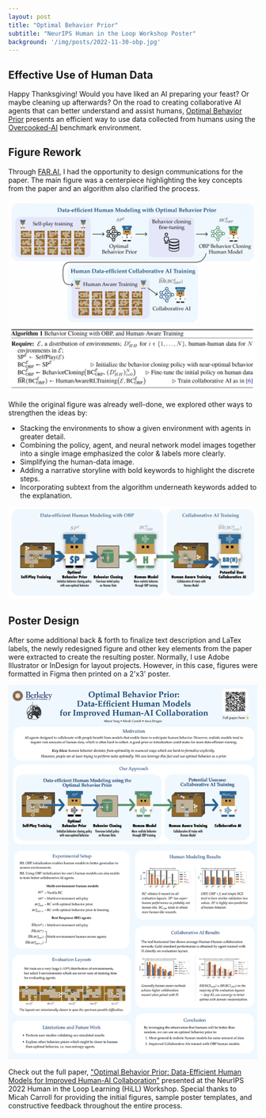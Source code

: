 ```yaml
---
layout: post
title: "Optimal Behavior Prior"
subtitle: "NeurIPS Human in the Loop Workshop Poster"
background: '/img/posts/2022-11-30-obp.jpg'
---
```


## Effective Use of Human Data

Happy Thanksgiving! Would you have liked an AI preparing your feast? Or maybe cleaning up afterwards? On the road to creating collaborative AI agents that can better understand and assist humans, [Optimal Behavior Prior](https://arxiv.org/abs/2211.01602) presents an efficient way to use data collected from humans using the [Overcooked-AI](https://github.com/HumanCompatibleAI/overcooked_ai) benchmark environment.

## Figure Rework

Through [FAR.AI](http://far.ai), I had the opportunity to design communications for the paper. The main figure was a centerpiece highlighting the key concepts from the paper and an algorithm also clarified the process.

<img src="/img/posts/2022-11-30-obp-1a.png" class="border-0" />

<img src="/img/posts/2022-11-30-obp-algorithm.png" class="border-0" />

While the original figure was already well-done, we explored other ways to strengthen the ideas by:

- Stacking the environments to show a given environment with agents in greater detail.
- Combining the policy, agent, and neural network model images together into a single image emphasized the color & labels more clearly.
- Simplifying the human-data image.
- Adding a narrative storyline with bold keywords to highlight the discrete steps.
- Incorporating subtext from the algorithm underneath keywords added to the explanation.

<img src="/img/posts/2022-11-30-obp-1b.png" class="border-0" />

## Poster Design

After some additional back & forth to finalize text description and LaTex labels, the newly redesigned figure and other key elements from the paper were extracted to create the resulting poster. Normally, I use Adobe Illustrator or InDesign for layout projects. However, in this case, figures were formatted in Figma then printed on a 2'x3' poster.

![NeurIPS Poster](/img/posts/2022-11-30-obp-poster.png)

Check out the full paper, ["Optimal Behavior Prior: Data-Efficient Human Models for Improved Human-AI Collaboration"](https://arxiv.org/abs/2211.01602) presented at the NeurIPS 2022 Human in the Loop Learning (HiLL) Workshop. Special thanks to Micah Carroll for providing the initial figures, sample poster templates, and constructive feedback throughout the entire process.
